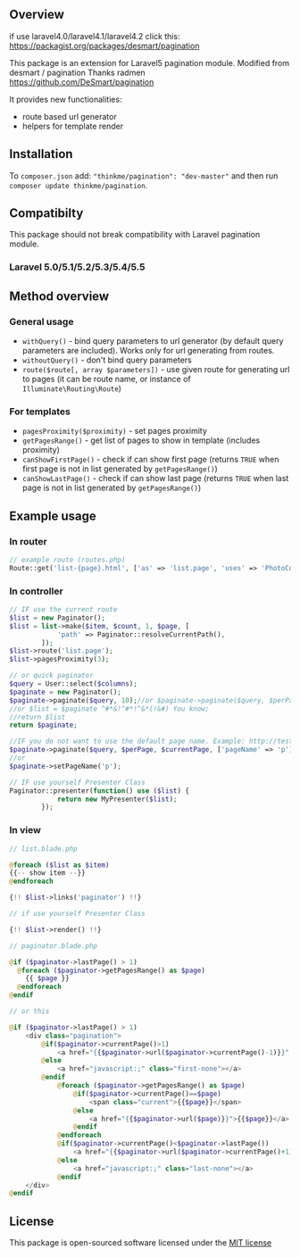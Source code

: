 ## Overview

if use laravel4.0/laravel4.1/laravel4.2 click this:
https://packagist.org/packages/desmart/pagination

This package is an extension for Laravel5 pagination module.
Modified from desmart / pagination Thanks radmen https://github.com/DeSmart/pagination

It provides new functionalities:

* route based url generator
* helpers for template render

## Installation

To `composer.json` add: `"thinkme/pagination": "dev-master"` and then run `composer update thinkme/pagination`.

## Compatibilty

This package should not break compatibility with Laravel pagination module.

### Laravel 5.0/5.1/5.2/5.3/5.4/5.5

## Method overview

### General usage
* `withQuery()` - bind query parameters to url generator (by default query parameters are included). Works only for url generating from routes.
* `withoutQuery()` - don't bind query parameters
* `route($route[, array $parameters])` - use given route for generating url to pages (it can be route name, or instance of `Illuminate\Routing\Route`)

### For templates
* `pagesProximity($proximity)` - set pages proximity
* `getPagesRange()` - get list of pages to show in template (includes proximity)
* `canShowFirstPage()` - check if can show first page (returns `TRUE` when first page is not in list generated by `getPagesRange()`)
* `canShowLastPage()` - check if can show last page (returns `TRUE` when last page is not in list generated by `getPagesRange()`)

## Example usage

### In router
```php
// example route (routes.php)
Route::get('list-{page}.html', ['as' => 'list.page', 'uses' => 'PhotoController@index']);
```

### In controller

```php
// IF use the current route
$list = new Paginator();
$list = list->make($item, $count, 1, $page, [
            'path' => Paginator::resolveCurrentPath(),
        ]);
$list->route('list.page');
$list->pagesProximity(3);

// or quick paginator
$query = User::select($columns);
$paginate = new Paginator();
$paginate->paginate($query, 10);//or $paginate->paginate($query, $perPage, $currentPage);
//or $list = $paginate ^#*&!^#*!^&*(!&#) You know;
//return $list
return $paginate;

//IF you do not want to use the default page name. Example: http://test.com?page=1 to http://test.com?p=1
$paginate->paginate($query, $perPage, $currentPage, ['pageName' => 'p']);//http://test.com?p=1
//or
$paginate->setPageName('p');

// IF use yourself Presenter Class
Paginator::presenter(function() use ($list) {
            return new MyPresenter($list);
        });
```

### In view
```php
// list.blade.php

@foreach ($list as $item)
{{-- show item --}}
@endforeach

{!! $list->links('paginator') !!}

// if use yourself Presenter Class

{!! $list->render() !!}

// paginator.blade.php

@if ($paginator->lastPage() > 1)
  @foreach ($paginator->getPagesRange() as $page)
    {{ $page }}
  @endforeach
@endif

// or this

@if ($paginator->lastPage() > 1)
    <div class="pagination">
        @if($paginator->currentPage()>1)
            <a href="{{$paginator->url($paginator->currentPage()-1)}}" class="first"></a>
        @else
            <a href="javascript:;" class="first-none"></a>
        @endif
            @foreach ($paginator->getPagesRange() as $page)
                @if($paginator->currentPage()==$page)
                    <span class="current">{{$page}}</span>
                @else
                    <a href="{{$paginator->url($page)}}">{{$page}}</a>
                @endif
            @endforeach
            @if($paginator->currentPage()<$paginator->lastPage())
                <a href="{{$paginator->url($paginator->currentPage()+1)}}" class="last last-none"></a>
            @else
                <a href="javascript:;" class="last-none"></a>
            @endif
    </div>
@endif
```

## License

This package is open-sourced software licensed under the [MIT license](http://opensource.org/licenses/MIT)


